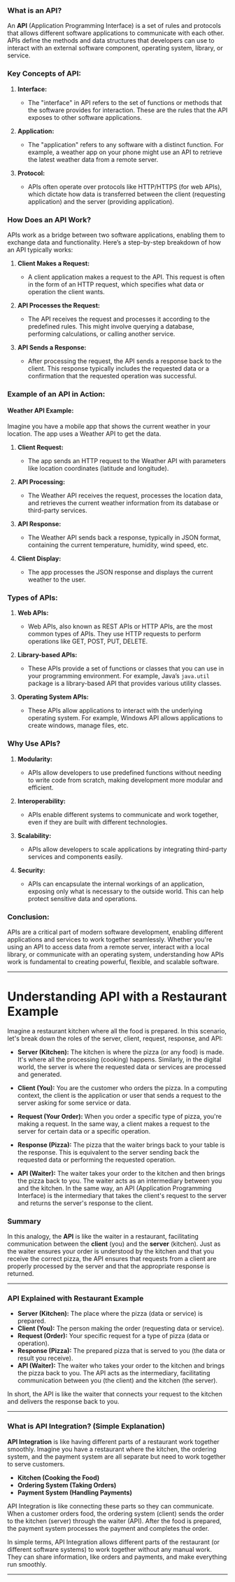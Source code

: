 <!-- @format -->

### What is an API?

An **API** (Application Programming Interface) is a set of rules and protocols that allows different software applications to communicate with each other. APIs define the methods and data structures that developers can use to interact with an external software component, operating system, library, or service.

### Key Concepts of API:

1. **Interface:**

   - The "interface" in API refers to the set of functions or methods that the software provides for interaction. These are the rules that the API exposes to other software applications.

2. **Application:**

   - The "application" refers to any software with a distinct function. For example, a weather app on your phone might use an API to retrieve the latest weather data from a remote server.

3. **Protocol:**
   - APIs often operate over protocols like HTTP/HTTPS (for web APIs), which dictate how data is transferred between the client (requesting application) and the server (providing application).

### How Does an API Work?

APIs work as a bridge between two software applications, enabling them to exchange data and functionality. Here’s a step-by-step breakdown of how an API typically works:

1. **Client Makes a Request:**

   - A client application makes a request to the API. This request is often in the form of an HTTP request, which specifies what data or operation the client wants.

2. **API Processes the Request:**

   - The API receives the request and processes it according to the predefined rules. This might involve querying a database, performing calculations, or calling another service.

3. **API Sends a Response:**
   - After processing the request, the API sends a response back to the client. This response typically includes the requested data or a confirmation that the requested operation was successful.

### Example of an API in Action:

#### Weather API Example:

Imagine you have a mobile app that shows the current weather in your location. The app uses a Weather API to get the data.

1. **Client Request:**

   - The app sends an HTTP request to the Weather API with parameters like location coordinates (latitude and longitude).

2. **API Processing:**

   - The Weather API receives the request, processes the location data, and retrieves the current weather information from its database or third-party services.

3. **API Response:**

   - The Weather API sends back a response, typically in JSON format, containing the current temperature, humidity, wind speed, etc.

4. **Client Display:**
   - The app processes the JSON response and displays the current weather to the user.

### Types of APIs:

1. **Web APIs:**

   - Web APIs, also known as REST APIs or HTTP APIs, are the most common types of APIs. They use HTTP requests to perform operations like GET, POST, PUT, DELETE.

2. **Library-based APIs:**

   - These APIs provide a set of functions or classes that you can use in your programming environment. For example, Java’s `java.util` package is a library-based API that provides various utility classes.

3. **Operating System APIs:**
   - These APIs allow applications to interact with the underlying operating system. For example, Windows API allows applications to create windows, manage files, etc.

### Why Use APIs?

1. **Modularity:**

   - APIs allow developers to use predefined functions without needing to write code from scratch, making development more modular and efficient.

2. **Interoperability:**

   - APIs enable different systems to communicate and work together, even if they are built with different technologies.

3. **Scalability:**

   - APIs allow developers to scale applications by integrating third-party services and components easily.

4. **Security:**
   - APIs can encapsulate the internal workings of an application, exposing only what is necessary to the outside world. This can help protect sensitive data and operations.

### Conclusion:

APIs are a critical part of modern software development, enabling different applications and services to work together seamlessly. Whether you're using an API to access data from a remote server, interact with a local library, or communicate with an operating system, understanding how APIs work is fundamental to creating powerful, flexible, and scalable software.

---

# Understanding API with a Restaurant Example

Imagine a restaurant kitchen where all the food is prepared. In this scenario, let's break down the roles of the server, client, request, response, and API:

- **Server (Kitchen):** The kitchen is where the pizza (or any food) is made. It's where all the processing (cooking) happens. Similarly, in the digital world, the server is where the requested data or services are processed and generated.

- **Client (You):** You are the customer who orders the pizza. In a computing context, the client is the application or user that sends a request to the server asking for some service or data.

- **Request (Your Order):** When you order a specific type of pizza, you're making a request. In the same way, a client makes a request to the server for certain data or a specific operation.

- **Response (Pizza):** The pizza that the waiter brings back to your table is the response. This is equivalent to the server sending back the requested data or performing the requested operation.

- **API (Waiter):** The waiter takes your order to the kitchen and then brings the pizza back to you. The waiter acts as an intermediary between you and the kitchen. In the same way, an API (Application Programming Interface) is the intermediary that takes the client's request to the server and returns the server's response to the client.

### Summary

In this analogy, the **API** is like the waiter in a restaurant, facilitating communication between the **client** (you) and the **server** (kitchen). Just as the waiter ensures your order is understood by the kitchen and that you receive the correct pizza, the API ensures that requests from a client are properly processed by the server and that the appropriate response is returned.

---

### API Explained with Restaurant Example

- **Server (Kitchen):** The place where the pizza (data or service) is prepared.
- **Client (You):** The person making the order (requesting data or service).
- **Request (Order):** Your specific request for a type of pizza (data or operation).
- **Response (Pizza):** The prepared pizza that is served to you (the data or result you receive).
- **API (Waiter):** The waiter who takes your order to the kitchen and brings the pizza back to you. The API acts as the intermediary, facilitating communication between you (the client) and the kitchen (the server).

In short, the API is like the waiter that connects your request to the kitchen and delivers the response back to you.

---

### What is API Integration? (Simple Explanation)

**API Integration** is like having different parts of a restaurant work together smoothly. Imagine you have a restaurant where the kitchen, the ordering system, and the payment system are all separate but need to work together to serve customers.

- **Kitchen (Cooking the Food)**
- **Ordering System (Taking Orders)**
- **Payment System (Handling Payments)**

API Integration is like connecting these parts so they can communicate. When a customer orders food, the ordering system (client) sends the order to the kitchen (server) through the waiter (API). After the food is prepared, the payment system processes the payment and completes the order.

In simple terms, API Integration allows different parts of the restaurant (or different software systems) to work together without any manual work. They can share information, like orders and payments, and make everything run smoothly.

---


